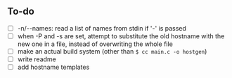 ## To-do
- [ ] -n/--names: read a list of names from stdin if '-' is passed
- [ ] when -P and -s are set, attempt to substitute the old hostname with the new one in a file, instead of overwriting the whole file
- [ ] make an actual build system (other than `$ cc main.c -o hostgen`)
- [ ] write readme
- [ ] add hostname templates
